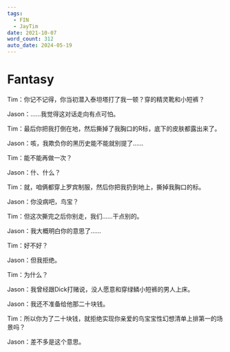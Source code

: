 ```yaml
---
tags:
  - FIN
  - JayTim
date: 2021-10-07
word_count: 312
auto_date: 2024-05-19
---
```


# Fantasy

Tim：你记不记得，你当初潜入泰坦塔打了我一顿？穿的精灵靴和小短裤？

Jason：……我觉得这对话走向有点可怕。

Tim：最后你把我打倒在地，然后撕掉了我胸口的R标，底下的皮肤都露出来了。

Jason：咳，我欺负你的黑历史能不能就别提了……

Tim：能不能再做一次？

Jason：什、什么？

Tim：就，咱俩都穿上罗宾制服，然后你把我扔到地上，撕掉我胸口的标。

Jason：你没病吧，鸟宝？

Tim：但这次撕完之后你别走，我们……干点别的。

Jason：我大概明白你的意思了……

Tim：好不好？

Jason：但我拒绝。

Tim：为什么？

Jason：我曾经跟Dick打赌说，没人愿意和穿绿鳞小短裤的男人上床。

Jason：我还不准备给他那二十块钱。

Tim：所以你为了二十块钱，就拒绝实现你亲爱的鸟宝宝性幻想清单上排第一的场景吗？

Jason：差不多是这个意思。
